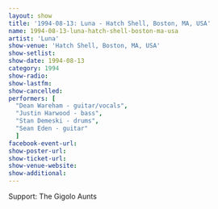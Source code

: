 ```yaml
---
layout: show
title: '1994-08-13: Luna - Hatch Shell, Boston, MA, USA'
name: 1994-08-13-luna-hatch-shell-boston-ma-usa
artist: 'Luna'
show-venue: 'Hatch Shell, Boston, MA, USA'
show-setlist: 
show-date: 1994-08-13
category: 1994
show-radio: 
show-lastfm: 
show-cancelled: 
performers: [
  "Dean Wareham - guitar/vocals",
  "Justin Harwood - bass",
  "Stan Demeski - drums",
  "Sean Eden - guitar"
  ]
facebook-event-url: 
show-poster-url: 
show-ticket-url: 
show-venue-website: 
show-additional: 
---
```

Support: The Gigolo Aunts